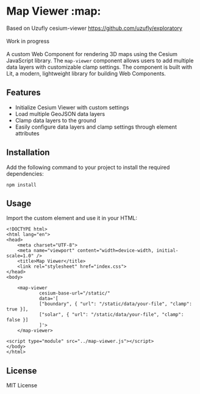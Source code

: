 # Map Viewer :map:

Based on Uzufly cesium-viewer https://github.com/uzufly/exploratory<br/>
<br/>
Work in progress <br/>
<br/>
A custom Web Component for rendering 3D maps using the Cesium JavaScript library. The `map-viewer` component allows users to add multiple data layers with customizable clamp settings. The component is built with Lit, a modern, lightweight library for building Web Components.

## Features

- Initialize Cesium Viewer with custom settings
- Load multiple GeoJSON data layers
- Clamp data layers to the ground
- Easily configure data layers and clamp settings through element attributes

## Installation

Add the following command to your project to install the required dependencies:

```
npm install
```
## Usage

Import the custom element and use it in your HTML:

```
<!DOCTYPE html>
<html lang="en">
<head>
    <meta charset="UTF-8">
    <meta name="viewport" content="width=device-width, initial-scale=1.0" />
    <title>Map Viewer</title>
    <link rel="stylesheet" href="index.css">
</head>
<body>

    <map-viewer
            cesium-base-url="/static/"
            data='[
            ["boundary", { "url": "/static/data/your-file", "clamp": true }],
            ["solar", { "url": "/static/data/your-file", "clamp": false }]
            ]'>
    </map-viewer>

<script type="module" src="../map-viewer.js"></script>
</body>
</html>

```
## License
MIT License
